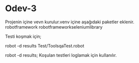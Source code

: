 # Odev-3
Projenin içine vevn kurulur.venv içine aşağıdaki paketler eklenir.
robotframework
robotframeworkseleniumlibrary

Testi koşmak için;

robot -d results  Test/ToolsqaTest.robot

robot -d results;
Koşulan testleri loglamak için kullanılır.
